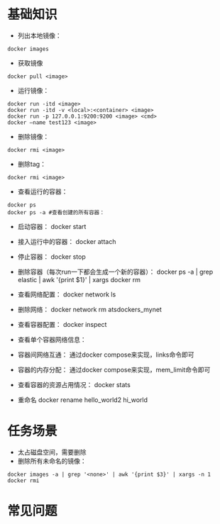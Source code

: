 # 基础知识
* 列出本地镜像：
```
docker images
```

* 获取镜像
```
docker pull <image>
```

* 运行镜像：
```
docker run -itd <image>
docker run -itd -v <local>:<container> <image>
docker run -p 127.0.0.1:9200:9200 <image> <cmd>
docker —name test123 <image>
```

* 删除镜像：
```
docker rmi <image>
```

* 删除tag：
```
docker rmi <image>
```

* 查看运行的容器：
```
docker ps 
docker ps -a #查看创建的所有容器：
```

* 启动容器：
docker start <name>

* 接入运行中的容器：
docker attach <name>

* 停止容器：
docker stop <name>

* 删除容器（每次run一下都会生成一个新的容器）：
docker ps -a | grep elastic | awk '{print $1}' | xargs docker rm

* 查看网络配置：
docker network ls

* 删除网络：
docker network rm atsdockers_mynet

* 查看容器配置：
docker inspect <name>

* 查看单个容器网络信息：

* 容器间网络互通：
通过docker compose来实现，links命令即可

* 容器的内存分配：
通过docker compose来实现，mem_limit命令即可

* 查看容器的资源占用情况：
docker stats

* 重命名
docker rename hello_world2 hi_world

# 任务场景
* 太占磁盘空间，需要删除
* 删除所有未命名的镜像：
```
docker images -a | grep '<none>' | awk '{print $3}' | xargs -n 1 docker rmi
```

# 常见问题